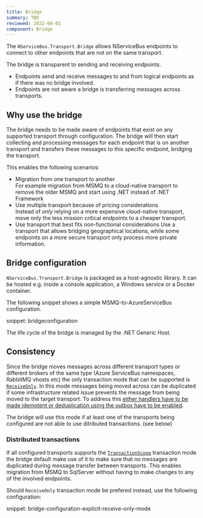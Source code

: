 ```yaml
---
title: Bridge
summary: TBD
reviewed: 2022-04-01
component: Bridge
---
```


The `NServiceBus.Transport.Bridge` allows NServiceBus endpoints to connect to other endpoints that are not on the same transport.

The bridge is transparent to sending and receiving endpoints.

- Endpoints send and receive messages to and from logical endpoints as if there was no bridge involved.
- Endpoints are not aware a bridge is transferring messages across transports.

## Why use the bridge

The bridge needs to be made aware of endpoints that exist on any supported transport through configuration. The bridge will then start collecting and processing messages for each endpoint that is on another transport and transfers these messages to this specific endpoint, bridging the transport.

This enables the following scenarios:

- Migration from one transport to another  
  For example migration from MSMQ to a cloud-native transport to remove the older MSMQ and start using .NET instead of .NET Framework
- Use multiple transport because of pricing considerations  
  Instead of *only* relying on a more expensive cloud-native transport, move only the less mission critical endpoints to a cheaper transport.
- Use transport that best fits non-functional considerations
  Use a transport that allows bridging geographical locations, while some endpoints on a more secure transport only process more private information.

## Bridge configuration

`NServiceBus.Transport.Bridge` is packaged as a host-agnostic library. It can be hosted e.g. inside a console application, a Windows service or a Docker container.

The following snippet shows a simple MSMQ-to-AzureServiceBus configuration.

snippet: bridgeconfiguration

The life cycle of the bridge is managed by the .NET Generic Host.

## Consistency

Since the bridge moves messages across different transport types or different brokers of the same type (Azure ServiceBus namespaces, RabbitMQ vhosts etc) the only transaction mode that can be supported is [`ReceiveOnly`](/transports/transactions.md#transactions-transport-transaction-receive-only). In this mode messages being moved across can be duplicated if some infrastructure related issue prevents the message from being moved to the target transport. To address this [either handlers have to be made idemotent or deduplication using the outbox have to be enabled](/transports/transactions.md#transactions-transport-transaction-receive-only-consistency-guarantees).

The bridge will use this mode if at least one of the transports being configured are not able to use ditributed transactions. (see below)

### Distributed transactions

If all configured transports supports the [`TransactionScope`](/transports/transactions.md#transactions-transaction-scope-distributed-transaction) transaction mode the bridge default make use of it to make sure that no messages are duplicated during message transfer between transports. This enables migration from MSMQ to SqlServer without having to make changes to any of the involved endpoints.

Should `ReceiveOnly` transaction mode be prefered instead, use the following configuration:

snippet: bridge-configuration-explicit-receive-only-mode